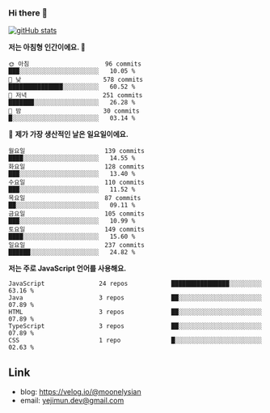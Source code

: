### Hi there 👋

<!--
**moonelysian/moonelysian** is a ✨ _special_ ✨ repository because its `README.md` (this file) appears on your GitHub profile.

Here are some ideas to get you started:

- 🔭 I’m currently working on ...
- 🌱 I’m currently learning ...
- 👯 I’m looking to collaborate on ...
- 🤔 I’m looking for help with ...
- 💬 Ask me about ...
- 📫 How to reach me: ...
- 😄 Pronouns: ...
- ⚡ Fun fact: ...
-->

<!-- [![wakatime stats](https://github-readme-stats.vercel.app/api/wakatime?username=moonelysian)](https://github.com/anuraghazra/github-readme-stats) -->

[![gitHub stats](https://github-readme-stats.vercel.app/api?username=moonelysian&show_icons=true)](https://github.com/anuraghazra/github-readme-stats)

<!--START_SECTION:waka-->
**저는 아침형 인간이에요. 🐤** 

```text
🌞 아침                     96 commits          ███░░░░░░░░░░░░░░░░░░░░░░   10.05 % 
🌆 낮　                     578 commits         ███████████████░░░░░░░░░░   60.52 % 
🌃 저녁                     251 commits         ███████░░░░░░░░░░░░░░░░░░   26.28 % 
🌙 밤　                     30 commits          █░░░░░░░░░░░░░░░░░░░░░░░░   03.14 % 
```
📅 **제가 가장 생산적인 날은 일요일이에요.** 

```text
월요일                      139 commits         ████░░░░░░░░░░░░░░░░░░░░░   14.55 % 
화요일                      128 commits         ███░░░░░░░░░░░░░░░░░░░░░░   13.40 % 
수요일                      110 commits         ███░░░░░░░░░░░░░░░░░░░░░░   11.52 % 
목요일                      87 commits          ██░░░░░░░░░░░░░░░░░░░░░░░   09.11 % 
금요일                      105 commits         ███░░░░░░░░░░░░░░░░░░░░░░   10.99 % 
토요일                      149 commits         ████░░░░░░░░░░░░░░░░░░░░░   15.60 % 
일요일                      237 commits         ██████░░░░░░░░░░░░░░░░░░░   24.82 % 
```

**저는 주로 JavaScript 언어를 사용해요.** 

```text
JavaScript               24 repos            ████████████████░░░░░░░░░   63.16 % 
Java                     3 repos             ██░░░░░░░░░░░░░░░░░░░░░░░   07.89 % 
HTML                     3 repos             ██░░░░░░░░░░░░░░░░░░░░░░░   07.89 % 
TypeScript               3 repos             ██░░░░░░░░░░░░░░░░░░░░░░░   07.89 % 
CSS                      1 repo              █░░░░░░░░░░░░░░░░░░░░░░░░   02.63 % 
```

<!--END_SECTION:waka-->


## Link
- blog: https://velog.io/@moonelysian
- email: yejimun.dev@gmail.com
